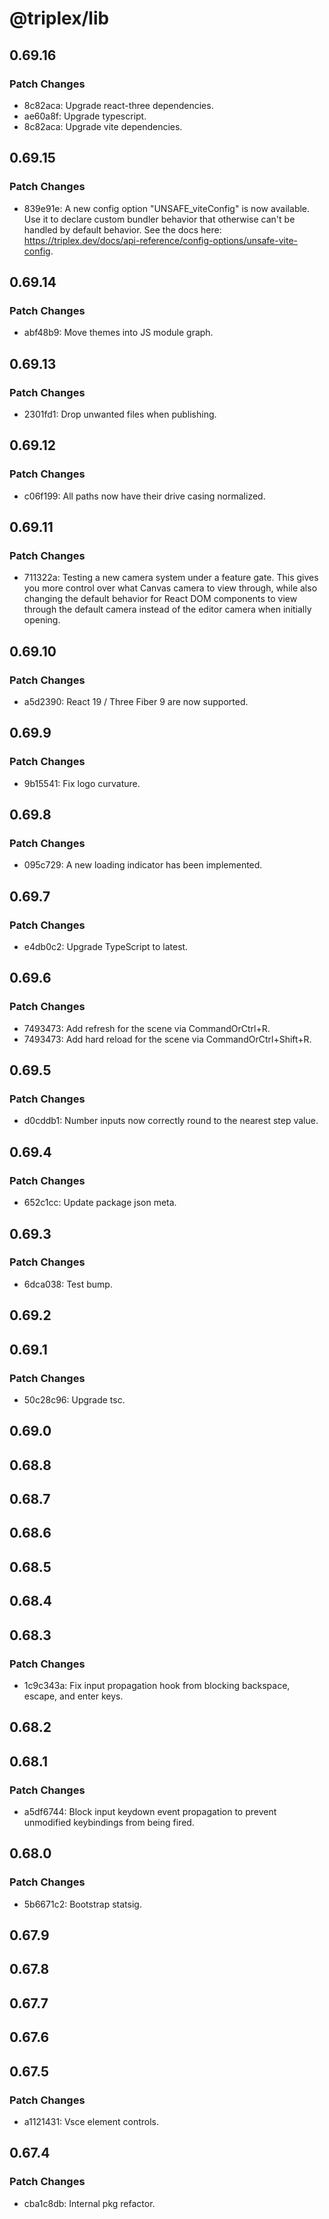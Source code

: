 # @triplex/lib

## 0.69.16

### Patch Changes

- 8c82aca: Upgrade react-three dependencies.
- ae60a8f: Upgrade typescript.
- 8c82aca: Upgrade vite dependencies.

## 0.69.15

### Patch Changes

- 839e91e: A new config option "UNSAFE_viteConfig" is now available. Use it to declare custom bundler behavior that otherwise can't be handled by default behavior. See the docs here: https://triplex.dev/docs/api-reference/config-options/unsafe-vite-config.

## 0.69.14

### Patch Changes

- abf48b9: Move themes into JS module graph.

## 0.69.13

### Patch Changes

- 2301fd1: Drop unwanted files when publishing.

## 0.69.12

### Patch Changes

- c06f199: All paths now have their drive casing normalized.

## 0.69.11

### Patch Changes

- 711322a: Testing a new camera system under a feature gate. This gives you more control over what Canvas camera to view through, while also changing the default behavior for React DOM components to view through the default camera instead of the editor camera when initially opening.

## 0.69.10

### Patch Changes

- a5d2390: React 19 / Three Fiber 9 are now supported.

## 0.69.9

### Patch Changes

- 9b15541: Fix logo curvature.

## 0.69.8

### Patch Changes

- 095c729: A new loading indicator has been implemented.

## 0.69.7

### Patch Changes

- e4db0c2: Upgrade TypeScript to latest.

## 0.69.6

### Patch Changes

- 7493473: Add refresh for the scene via CommandOrCtrl+R.
- 7493473: Add hard reload for the scene via CommandOrCtrl+Shift+R.

## 0.69.5

### Patch Changes

- d0cddb1: Number inputs now correctly round to the nearest step value.

## 0.69.4

### Patch Changes

- 652c1cc: Update package json meta.

## 0.69.3

### Patch Changes

- 6dca038: Test bump.

## 0.69.2

## 0.69.1

### Patch Changes

- 50c28c96: Upgrade tsc.

## 0.69.0

## 0.68.8

## 0.68.7

## 0.68.6

## 0.68.5

## 0.68.4

## 0.68.3

### Patch Changes

- 1c9c343a: Fix input propagation hook from blocking backspace, escape, and enter keys.

## 0.68.2

## 0.68.1

### Patch Changes

- a5df6744: Block input keydown event propagation to prevent unmodified keybindings from being fired.

## 0.68.0

### Patch Changes

- 5b6671c2: Bootstrap statsig.

## 0.67.9

## 0.67.8

## 0.67.7

## 0.67.6

## 0.67.5

### Patch Changes

- a1121431: Vsce element controls.

## 0.67.4

### Patch Changes

- cba1c8db: Internal pkg refactor.
